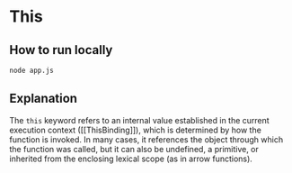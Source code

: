 # This

## How to run locally
```bash
node app.js
```

## Explanation
The `this` keyword refers to an internal value established in the current execution context ([[ThisBinding]]), which is determined by how the function is invoked. In many cases, it references the object through which the function was called, but it can also be undefined, a primitive, or inherited from the enclosing lexical scope (as in arrow functions).
